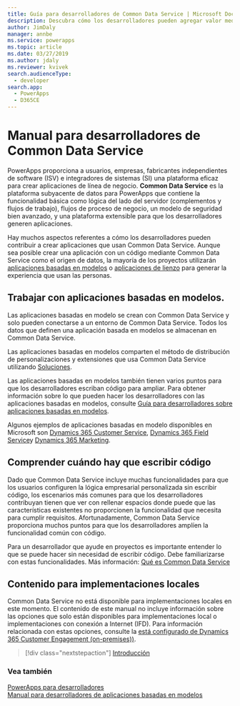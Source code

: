 ```yaml
---
title: Guía para desarrolladores de Common Data Service | Microsoft Docs
description: Descubra cómo los desarrolladores pueden agregar valor mediante Common Data Service.
author: JimDaly
manager: annbe
ms.service: powerapps
ms.topic: article
ms.date: 03/27/2019
ms.author: jdaly
ms.reviewer: kvivek
search.audienceType:
  - developer
search.app:
  - PowerApps
  - D365CE
---
```


# <a name="common-data-service-developer-guide"></a>Manual para desarrolladores de Common Data Service

PowerApps proporciona a usuarios, empresas, fabricantes independientes de software (ISV) e integradores de sistemas (SI) una plataforma eficaz para crear aplicaciones de línea de negocio. **Common Data Service** es la plataforma subyacente de datos para PowerApps que contiene la funcionalidad básica como lógica del lado del servidor (complementos y flujos de trabajo), flujos de proceso de negocio, un modelo de seguridad bien avanzado, y una plataforma extensible para que los desarrolladores generen aplicaciones. 

Hay muchos aspectos referentes a cómo los desarrolladores pueden contribuir a crear aplicaciones que usan Common Data Service. Aunque sea posible crear una aplicación con un código mediante Common Data Service como el origen de datos, la mayoría de los proyectos utilizarán [aplicaciones basadas en modelos](/powerapps/maker/model-driven-apps/model-driven-app-overview) o [aplicaciones de lienzo](/powerapps/maker/canvas-apps/getting-started) para generar la experiencia que usan las personas. 

## <a name="working-with-model-driven-apps"></a>Trabajar con aplicaciones basadas en modelos.

Las aplicaciones basadas en modelo se crean con Common Data Service y solo pueden conectarse a un entorno de Common Data Service. Todos los datos que definen una aplicación basada en modelos se almacenan en Common Data Service.

Las aplicaciones basadas en modelos comparten el método de distribución de personalizaciones y extensiones que usa Common Data Service utilizando [Soluciones](introduction-solutions.md).

Las aplicaciones basadas en modelos también tienen varios puntos para que los desarrolladores escriban código para ampliar. Para obtener información sobre lo que pueden hacer los desarrolladores con las aplicaciones basadas en modelos, consulte [Guía para desarrolladores sobre aplicaciones basadas en modelos](../model-driven-apps/overview.md).

Algunos ejemplos de aplicaciones basadas en modelo disponibles en Microsoft son [Dynamics 365 Customer Service](https://docs.microsoft.com/dynamics365/customer-service/help-hub), [Dynamics 365 Field Service](https://docs.microsoft.com/dynamics365/field-service/overview)y [Dynamics 365 Marketing](https://docs.microsoft.com/dynamics365/marketing/help-hub).

## <a name="understand-when-to-write-code"></a>Comprender cuándo hay que escribir código

Dado que Common Data Service incluye muchas funcionalidades para que los usuarios configuren la lógica empresarial personalizada sin escribir código, los escenarios más comunes para que los desarrolladores contribuyan tienen que ver con rellenar espacios donde puede que las características existentes no proporcionen la funcionalidad que necesita para cumplir requisitos. Afortunadamente, Common Data Service proporciona muchos puntos para que los desarrolladores amplíen la funcionalidad común con código.

Para un desarrollador que ayude en proyectos es importante entender lo que se puede hacer sin necesidad de escribir código. Debe familiarizarse con estas funcionalidades. Más información: [Qué es Common Data Service](../../maker/common-data-service/data-platform-intro.md) 

## <a name="content-for-on-premises-deployments"></a>Contenido para implementaciones locales

Common Data Service no está disponible para implementaciones locales en este momento. El contenido de este manual no incluye información sobre las opciones que solo están disponibles para implementaciones local o implementaciones con conexión a Internet (IFD). Para información relacionada con estas opciones, consulte la [está configurado de Dynamics 365 Customer Engagement (on-premises))](/dynamics365/customer-engagement/on-premises/developer/overview).

> [!div class="nextstepaction"]
> [Introducción](get-started-cds-developers.md)

### <a name="see-also"></a>Vea también

[PowerApps para desarrolladores](/powerapps/#pivot=home&panel=developer)<br/>
[Manual para desarrolladores de aplicaciones basadas en modelos](../model-driven-apps/overview.md)
